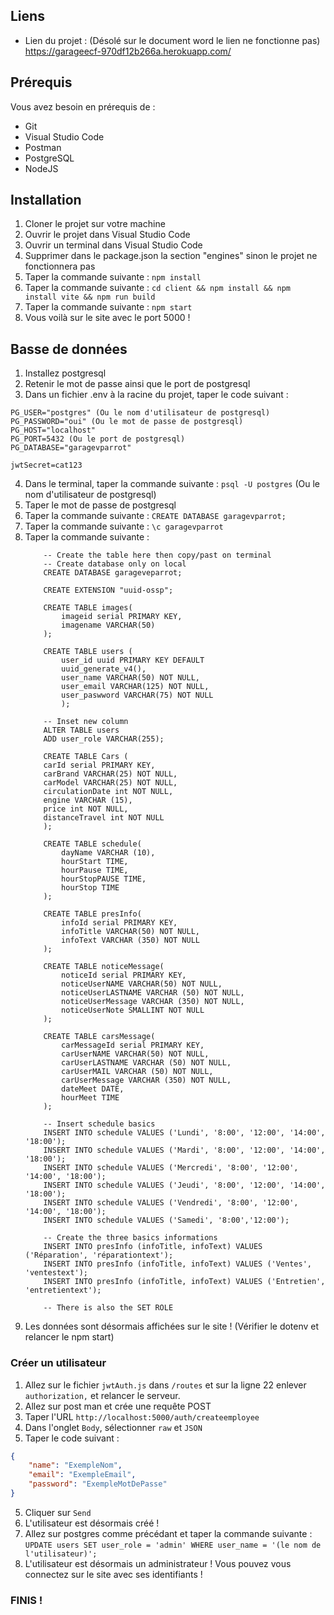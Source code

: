 ## Liens
- Lien du projet : (Désolé sur le document word le lien ne fonctionne pas)
https://garageecf-970df12b266a.herokuapp.com/

## Prérequis
Vous avez besoin en prérequis de : 
- Git
- Visual Studio Code
- Postman
- PostgreSQL
- NodeJS

## Installation
1. Cloner le projet sur votre machine
2. Ouvrir le projet dans Visual Studio Code
3. Ouvrir un terminal dans Visual Studio Code
4. Supprimer dans le package.json la section "engines" sinon le projet ne fonctionnera pas
4. Taper la commande suivante :
    ```npm install```
5. Taper la commande suivante :
    ```cd client && npm install && npm install vite && npm run build```
6. Taper la commande suivante :
    ```npm start```
7. Vous voilà sur le site avec le port 5000 !

##  Basse de données
1. Installez postgresql
2. Retenir le mot de passe ainsi que le port de postgresql
3. Dans un fichier .env à la racine du projet, taper le code suivant :
```env
PG_USER="postgres" (Ou le nom d'utilisateur de postgresql)
PG_PASSWORD="oui" (Ou le mot de passe de postgresql)
PG_HOST="localhost"
PG_PORT=5432 (Ou le port de postgresql)
PG_DATABASE="garagevparrot"

jwtSecret=cat123
```
4. Dans le terminal, taper la commande suivante :
    ```psql -U postgres``` (Ou le nom d'utilisateur de postgresql)
5. Taper le mot de passe de postgresql
6. Taper la commande suivante :
    ```CREATE DATABASE garagevparrot;```
7. Taper la commande suivante :
    ```\c garagevparrot```
8. Taper la commande suivante :
    ```
        -- Create the table here then copy/past on terminal
        -- Create database only on local
        CREATE DATABASE garageveparrot;

        CREATE EXTENSION "uuid-ossp";

        CREATE TABLE images(
            imageid serial PRIMARY KEY,
            imagename VARCHAR(50)
        );

        CREATE TABLE users (
            user_id uuid PRIMARY KEY DEFAULT
            uuid_generate_v4(),
            user_name VARCHAR(50) NOT NULL,
            user_email VARCHAR(125) NOT NULL,
            user_paswword VARCHAR(75) NOT NULL
            );

        -- Inset new column
        ALTER TABLE users
        ADD user_role VARCHAR(255);

        CREATE TABLE Cars (
        carId serial PRIMARY KEY,
        carBrand VARCHAR(25) NOT NULL,
        carModel VARCHAR(25) NOT NULL,
        circulationDate int NOT NULL,
        engine VARCHAR (15),
        price int NOT NULL,
        distanceTravel int NOT NULL
        );

        CREATE TABLE schedule(
            dayName VARCHAR (10),
            hourStart TIME,
            hourPause TIME,
            hourStopPAUSE TIME,
            hourStop TIME
        );

        CREATE TABLE presInfo(
            infoId serial PRIMARY KEY,
            infoTitle VARCHAR(50) NOT NULL,
            infoText VARCHAR (350) NOT NULL
        );

        CREATE TABLE noticeMessage(
            noticeId serial PRIMARY KEY,
            noticeUserNAME VARCHAR(50) NOT NULL,
            noticeUserLASTNAME VARCHAR (50) NOT NULL,
            noticeUserMessage VARCHAR (350) NOT NULL,
            noticeUserNote SMALLINT NOT NULL
        );

        CREATE TABLE carsMessage(
            carMessageId serial PRIMARY KEY,
            carUserNAME VARCHAR(50) NOT NULL,
            carUserLASTNAME VARCHAR (50) NOT NULL,
            carUserMAIL VARCHAR (50) NOT NULL,
            carUserMessage VARCHAR (350) NOT NULL,
            dateMeet DATE,
            hourMeet TIME
        );

        -- Insert schedule basics
        INSERT INTO schedule VALUES ('Lundi', '8:00', '12:00', '14:00', '18:00');
        INSERT INTO schedule VALUES ('Mardi', '8:00', '12:00', '14:00', '18:00');
        INSERT INTO schedule VALUES ('Mercredi', '8:00', '12:00', '14:00', '18:00');
        INSERT INTO schedule VALUES ('Jeudi', '8:00', '12:00', '14:00', '18:00');
        INSERT INTO schedule VALUES ('Vendredi', '8:00', '12:00', '14:00', '18:00');
        INSERT INTO schedule VALUES ('Samedi', '8:00','12:00');

        -- Create the three basics informations
        INSERT INTO presInfo (infoTitle, infoText) VALUES ('Réparation', 'réparationtext');
        INSERT INTO presInfo (infoTitle, infoText) VALUES ('Ventes', 'ventestext');
        INSERT INTO presInfo (infoTitle, infoText) VALUES ('Entretien', 'entretientext');

        -- There is also the SET ROLE
    ```
9. Les données sont désormais affichées sur le site ! (Vérifier le dotenv et relancer le npm start)


### Créer un utilisateur
1. Allez sur le fichier `jwtAuth.js` dans `/routes` et sur la ligne 22 enlever `authorization,` et relancer le serveur.
1. Allez sur post man et crée une requête POST
2. Taper l'URL `http://localhost:5000/auth/createemployee`
3. Dans l'onglet `Body`, sélectionner `raw` et `JSON`
4. Taper le code suivant :
```json
{
    "name": "ExempleNom",
    "email": "ExempleEmail",
    "password": "ExempleMotDePasse"
}
```
5. Cliquer sur `Send`
6. L'utilisateur est désormais créé !
7. Allez sur postgres comme précédant et taper la commande suivante :
    ```UPDATE users SET user_role = 'admin' WHERE user_name = '(le nom de l'utilisateur)';```
8. L'utilisateur est désormais un administrateur ! Vous pouvez vous connectez sur le site avec ses identifiants !

### FINIS !

